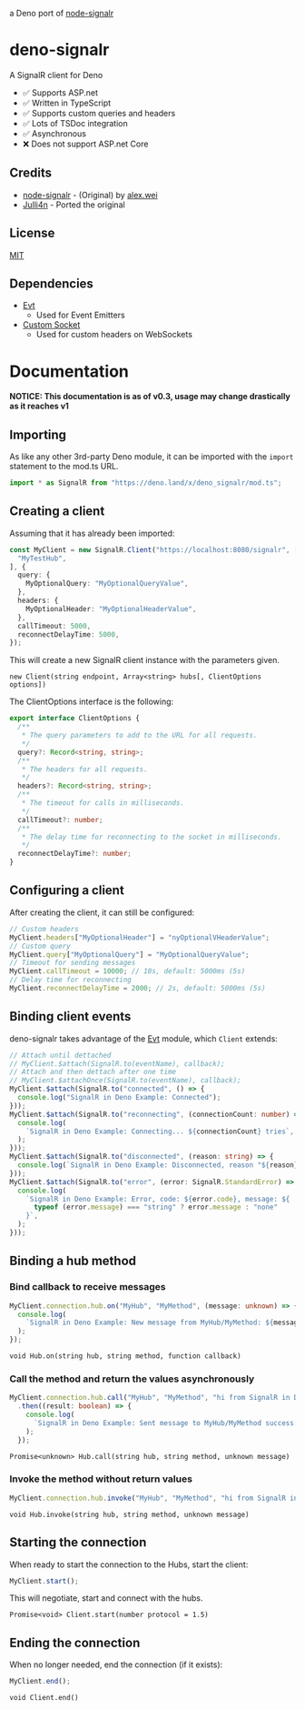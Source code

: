 a Deno port of [node-signalr](https://github.com/alex8088/node-signalr)

# deno-signalr

A SignalR client for Deno

- ✅ Supports ASP.net
- ✅ Written in TypeScript
- ✅ Supports custom queries and headers
- ✅ Lots of TSDoc integration
- ✅ Asynchronous
- ❌ Does not support ASP.net Core

## Credits

- [node-signalr](https://github.com/alex8088/node-signalr) - (Original) by
  [alex.wei](https://github.com/alex8088)
- [Julli4n](https://github.com/Julli4n) - Ported the original

## License

[MIT](./LICENSE)

## Dependencies

- [Evt](https://deno.land/x/evt)
  - Used for Event Emitters
- [Custom Socket](https://deno.land/x/custom_socket)
  - Used for custom headers on WebSockets

# Documentation

**NOTICE: This documentation is as of v0.3, usage may change drastically as it
reaches v1**

## Importing

As like any other 3rd-party Deno module, it can be imported with the `import`
statement to the mod.ts URL.

```typescript
import * as SignalR from "https://deno.land/x/deno_signalr/mod.ts";
```

## Creating a client

Assuming that it has already been imported:

```typescript
const MyClient = new SignalR.Client("https://localhost:8080/signalr", [
  "MyTestHub",
], {
  query: {
    MyOptionalQuery: "MyOptionalQueryValue",
  },
  headers: {
    MyOptionalHeader: "MyOptionalHeaderValue",
  },
  callTimeout: 5000,
  reconnectDelayTime: 5000,
});
```

This will create a new SignalR client instance with the parameters given.

`new Client(string endpoint, Array<string> hubs[, ClientOptions options])`

The ClientOptions interface is the following:

```typescript
export interface ClientOptions {
  /**
   * The query parameters to add to the URL for all requests.
   */
  query?: Record<string, string>;
  /**
   * The headers for all requests.
   */
  headers?: Record<string, string>;
  /**
   * The timeout for calls in milliseconds.
   */
  callTimeout?: number;
  /**
   * The delay time for reconnecting to the socket in milliseconds.
   */
  reconnectDelayTime?: number;
}
```

## Configuring a client

After creating the client, it can still be configured:

```typescript
// Custom headers
MyClient.headers["MyOptionalHeader"] = "nyOptionalVHeaderValue";
// Custom query
MyClient.query["MyOptionalQuery"] = "MyOptionalQueryValue";
// Timeout for sending messages
MyClient.callTimeout = 10000; // 10s, default: 5000ms (5s)
// Delay time for reconnecting
MyClient.reconnectDelayTime = 2000; // 2s, default: 5000ms (5s)
```

## Binding client events

deno-signalr takes advantage of the [Evt](https://deno.land/x/evt) module, which
`Client` extends:

```typescript
// Attach until dettached
// MyClient.$attach(SignalR.to(eventName), callback);
// Attach and then dettach after one time
// MyClient.$attachOnce(SignalR.to(eventName), callback);
MyClient.$attach(SignalR.to("connected", () => {
  console.log("SignalR in Deno Example: Connected");
}));
MyClient.$attach(SignalR.to("reconnecting", (connectionCount: number) => {
  console.log(
    `SignalR in Deno Example: Connecting... ${connectionCount} tries`,
  );
}));
MyClient.$attach(SignalR.to("disconnected", (reason: string) => {
  console.log(`SignalR in Deno Example: Disconnected, reason "${reason}"`);
}));
MyClient.$attach(SignalR.to("error", (error: SignalR.StandardError) => {
  console.log(
    `SignalR in Deno Example: Error, code: ${error.code}, message: ${
      typeof (error.message) === "string" ? error.message : "none"
    }`,
  );
}));
```

## Binding a hub method

### Bind callback to receive messages

```typescript
MyClient.connection.hub.on("MyHub", "MyMethod", (message: unknown) => {
  console.log(
    `SignalR in Deno Example: New message from MyHub/MyMethod: ${message.toString()}`,
  );
});
```

`void Hub.on(string hub, string method, function callback)`

### Call the method and return the values asynchronously

```typescript
MyClient.connection.hub.call("MyHub", "MyMethod", "hi from SignalR in Deno!")
  .then((result: boolean) => {
    console.log(
      `SignalR in Deno Example: Sent message to MyHub/MyMethod success: ${result.toString()}`,
    );
  });
```

`Promise<unknown> Hub.call(string hub, string method, unknown message)`

### Invoke the method without return values

```typescript
MyClient.connection.hub.invoke("MyHub", "MyMethod", "hi from SignalR in Deno!");
```

`void Hub.invoke(string hub, string method, unknown message)`

## Starting the connection

When ready to start the connection to the Hubs, start the client:

```typescript
MyClient.start();
```

This will negotiate, start and connect with the hubs.

`Promise<void> Client.start(number protocol = 1.5)`

## Ending the connection

When no longer needed, end the connection (if it exists):

```typescript
MyClient.end();
```

`void Client.end()`
